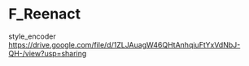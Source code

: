 # F_Reenact

style_encoder https://drive.google.com/file/d/1ZLJAuagW46QHtAnhqiuFtYxVdNbJ-QH-/view?usp=sharing
